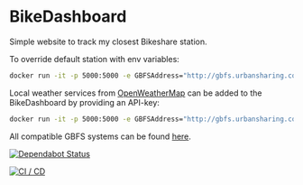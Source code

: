 # BikeDashboard

Simple website to track my closest Bikeshare station.

To override default station with env variables:

```bash
docker run -it -p 5000:5000 -e GBFSAddress="http://gbfs.urbansharing.com/trondheim/gbfs.json" -e StationName="Lerkendal" ghcr.io/andmos/bikedashboard
```

Local weather services from [OpenWeatherMap](https://openweathermap.org) can be added to the BikeDashboard by providing an API-key:

```bash
docker run -it -p 5000:5000 -e GBFSAddress="http://gbfs.urbansharing.com/trondheim/gbfs.json" -e StationName="Skansen" -e WeatherServiceAPIKey="" ghcr.io/andmos/bikedashboard
```

All compatible GBFS systems can be found [here](https://github.com/NABSA/gbfs/blob/master/systems.csv).

[![Dependabot Status](https://api.dependabot.com/badges/status?host=github&repo=andmos/BikeDashboard)](https://dependabot.com)

[![CI / CD](https://github.com/andmos/BikeDashboard/actions/workflows/ci.yaml/badge.svg)](https://github.com/andmos/BikeDashboard/actions/workflows/ci.yaml)
